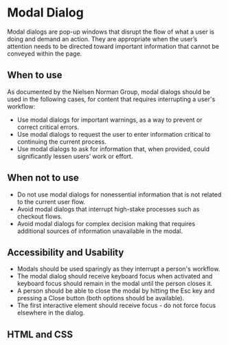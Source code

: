 # Modal Dialog
Modal dialogs are pop-up windows that disrupt the flow of what a user is doing and demand an action. They are appropriate when the user’s attention needs to be directed toward important information that cannot be conveyed within the page.

## When to use
As documented by the Nielsen Norman Group, modal dialogs should be used in the following cases, for content that requires interrupting a user's workflow:
- Use modal dialogs for important warnings, as a way to prevent or correct critical errors.
- Use modal dialogs to request the user to enter information critical to continuing the current process.
- Use modal dialogs to ask for information that, when provided, could significantly lessen users’ work or effort.

## When not to use
- Do not use modal dialogs for nonessential information that is not related to the current user flow.
- Avoid modal dialogs that interrupt high-stake processes such as checkout flows.
- Avoid modal dialogs for complex decision making that requires additional sources of information unavailable in the modal.

## Accessibility and Usability
- Modals should be used sparingly as they interrupt a person's workflow. 
- The modal dialog should receive keyboard focus when activated and keyboard focus should remain in the modal until the person closes it.
- A person should be able to close the modal by  hitting the Esc key and pressing a Close button (both options should be available).
- The first interactive element should receive focus - do not force focus elsewhere in the dialog. 

## HTML and CSS
